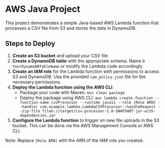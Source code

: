 
# AWS Java Project

This project demonstrates a simple Java-based AWS Lambda function that processes a CSV file from S3 and stores the data in DynamoDB.

## Steps to Deploy

1. **Create an S3 bucket** and upload your CSV file.
2. **Create a DynamoDB table** with the appropriate schema. Name it `YourDynamoDBTableName` or modify the Lambda code accordingly.
3. **Create an IAM role** for the Lambda function with permissions to access S3 and DynamoDB. Use the provided `iam_policy.json` file for the necessary permissions.
4. **Deploy the Lambda function using the AWS CLI**:
   - Package your code with Maven: `mvn clean package`
   - Deploy the package using AWS CLI: `aws lambda create-function --function-name csvProcessor --runtime java11 --role [Role ARN] --handler com.example.lambda.LambdaCSVProcessor::handleRequest --zip-file fileb://target/csv-processor-1.0-SNAPSHOT-jar-with-dependencies.jar`
5. **Configure the Lambda function** to trigger on new file uploads in the S3 bucket. This can be done via the AWS Management Console or AWS CLI.

Note: Replace `[Role ARN]` with the ARN of the IAM role you created.
